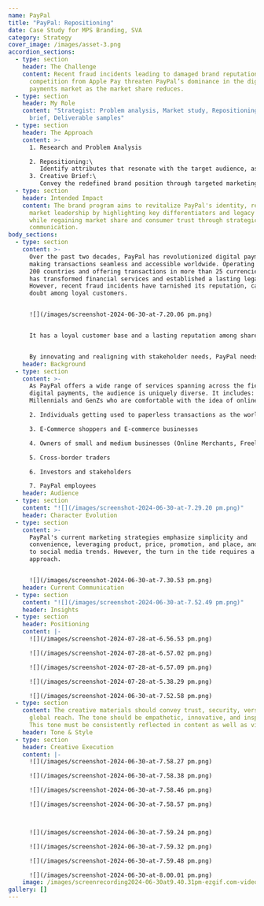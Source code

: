 ```yaml
---
name: PayPal
title: "PayPal: Repositioning"
date: Case Study for MPS Branding, SVA
category: Strategy
cover_image: /images/asset-3.png
accordion_sections:
  - type: section
    header: The Challenge
    content: Recent fraud incidents leading to damaged brand reputation and
      competition from Apple Pay threaten PayPal’s dominance in the digital
      payments market as the market share reduces.
  - type: section
    header: My Role
    content: "Strategist: Problem analysis, Market study, Repositioning, Creative
      brief, Deliverable samples"
  - type: section
    header: The Approach
    content: >-
      1. Research and Problem Analysis

      2. Repositioning:\
         Identify attributes that resonate with the target audience, assess current perceptions, and craft a unique, compelling identity using PayPal's assets and experiences that will 
      3. Creative Brief:\
         Convey the redefined brand position through targeted marketing initiatives and develop creative guidelines for consistent future messaging
  - type: section
    header: Intended Impact
    content: The brand program aims to revitalize PayPal's identity, reinstating its
      market leadership by highlighting key differentiators and legacy strengths
      while regaining market share and consumer trust through strategic
      communication.
body_sections:
  - type: section
    content: >-
      Over the past two decades, PayPal has revolutionized digital payments,
      making transactions seamless and accessible worldwide. Operating in over
      200 countries and offering transactions in more than 25 currencies, PayPal
      has transformed financial services and established a lasting legacy.
      However, recent fraud incidents have tarnished its reputation, causing
      doubt among loyal customers. 


      ![](/images/screenshot-2024-06-30-at-7.20.06 pm.png)


      It has a loyal customer base and a lasting reputation among shareholders. However, **investors are growing wary** as Apple Pay is emerging as a strong competitor and a possible threat.


      By innovating and realigning with stakeholder needs, PayPal needs to **reinforce its value and regain trust,** ensuring its continued leadership in the fintech industry.
    header: Background
  - type: section
    content: >-
      As PayPal offers a wide range of services spanning across the field of
      digital payments, the audience is uniquely diverse. It includes: 1.
      Millennials and GenZs who are comfortable with the idea of online payments

      2. Individuals getting used to paperless transactions as the world moves towards digital

      3. E-Commerce shoppers and E-commerce businesses

      4. Owners of small and medium businesses (Online Merchants, Freelancers etc.)

      5. Cross-border traders

      6. Investors and stakeholders

      7. PayPal employees
    header: Audience
  - type: section
    content: "![](/images/screenshot-2024-06-30-at-7.29.20 pm.png)"
    header: Character Evolution
  - type: section
    content: >-
      PayPal's current marketing strategies emphasize simplicity and
      convenience, leveraging product, price, promotion, and place, and adapting
      to social media trends. However, the turn in the tide requires a refreshed
      approach. 


      ![](/images/screenshot-2024-06-30-at-7.30.53 pm.png)
    header: Current Communication
  - type: section
    content: "![](/images/screenshot-2024-06-30-at-7.52.49 pm.png)"
    header: Insights
  - type: section
    header: Positioning
    content: |-
      ![](/images/screenshot-2024-07-28-at-6.56.53 pm.png)

      ![](/images/screenshot-2024-07-28-at-6.57.02 pm.png)

      ![](/images/screenshot-2024-07-28-at-6.57.09 pm.png)

      ![](/images/screenshot-2024-07-28-at-5.38.29 pm.png)

      ![](/images/screenshot-2024-06-30-at-7.52.58 pm.png)
  - type: section
    content: The creative materials should convey trust, security, versatility, and
      global reach. The tone should be empathetic, innovative, and inspiring.
      This tone must be consistently reflected in content as well as visuals.
    header: Tone & Style
  - type: section
    header: Creative Execution
    content: |-
      ![](/images/screenshot-2024-06-30-at-7.58.27 pm.png)

      ![](/images/screenshot-2024-06-30-at-7.58.38 pm.png)

      ![](/images/screenshot-2024-06-30-at-7.58.46 pm.png)

      ![](/images/screenshot-2024-06-30-at-7.58.57 pm.png)



      ![](/images/screenshot-2024-06-30-at-7.59.24 pm.png)

      ![](/images/screenshot-2024-06-30-at-7.59.32 pm.png)

      ![](/images/screenshot-2024-06-30-at-7.59.48 pm.png)

      ![](/images/screenshot-2024-06-30-at-8.00.01 pm.png)
    image: /images/screenrecording2024-06-30at9.40.31pm-ezgif.com-video-to-gif-converter.gif
gallery: []
---
```

